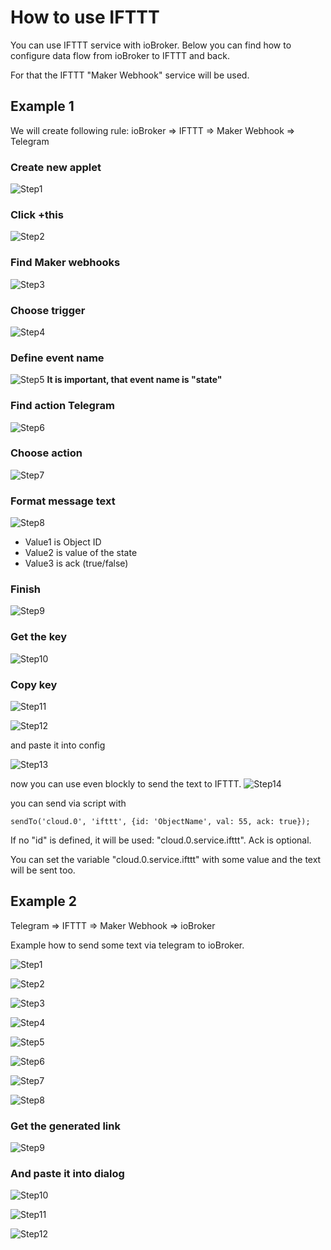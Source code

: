 # How to use IFTTT

You can use IFTTT service with ioBroker. Below you can find how to configure data flow from ioBroker to IFTTT and back.

For that the IFTTT "Maker Webhook" service will be used. 

## Example 1

We will create following rule: 
ioBroker => IFTTT => Maker Webhook => Telegram

### Create new applet
![Step1](step20.png)

### Click +this
![Step2](step21.png)

### Find Maker webhooks
![Step3](step22.png)

### Choose trigger
![Step4](step23.png)

### Define event name
![Step5](step24.png)
**It is important, that event name is "state"**

### Find action Telegram
![Step6](step25.png)

### Choose action
![Step7](step26.png)

### Format message text
![Step8](step27.png)

- Value1 is Object ID
- Value2 is value of the state
- Value3 is ack (true/false)

### Finish
![Step9](step28.png)

### Get the key
![Step10](step29.png)

### Copy key
![Step11](step30.png)

![Step12](step31.png)

and paste it into config

![Step13](step32.png)

now you can use even blockly to send the text to IFTTT.
![Step14](step35.png)

you can send via script with

```sendTo('cloud.0', 'ifttt', {id: 'ObjectName', val: 55, ack: true});```

If no "id" is defined, it will be used: "cloud.0.service.ifttt". Ack is optional.

You can set the variable "cloud.0.service.ifttt" with some value and the text will be sent too.

## Example 2

Telegram => IFTTT => Maker Webhook => ioBroker

Example how to send some text via telegram to ioBroker.

![Step1](step1.png)

![Step2](step2.png)

![Step3](step3.png)

![Step4](step4.png)

![Step5](step5.png)

![Step6](step6.png)

![Step7](step7.png)

![Step8](step8.png)

### Get the generated link
![Step9](step9.png)

### And paste it into dialog
![Step10](step10.png)

![Step11](step11.png)

![Step12](step11.png)